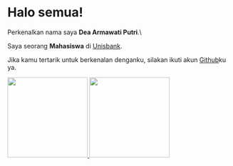 # Halo semua! 

Perkenalkan nama saya **Dea Armawati Putri**.\

Saya seorang **Mahasiswa** di [Unisbank](https://www.unisbank.ac.id/).

Jika kamu tertarik untuk berkenalan denganku, silakan ikuti akun [Github](https://github.com/deaarmawatiputri/)ku ya.

<p align="left">
<a href="https://github.com/deaarmawatiputri">
  <img height="180em" src="https://github-readme-stats-eight-theta.vercel.app/api?username=deaarmawatiputri&show_icons=true&theme=algolia&include_all_commits=true&count_private=true"/>
  <img height="180em" src="https://github-readme-stats-eight-theta.vercel.app/api/top-langs/?username=deaarmawatiputri&layout=compact&langs_count=8&theme=algolia"/>
</a>
</p>
